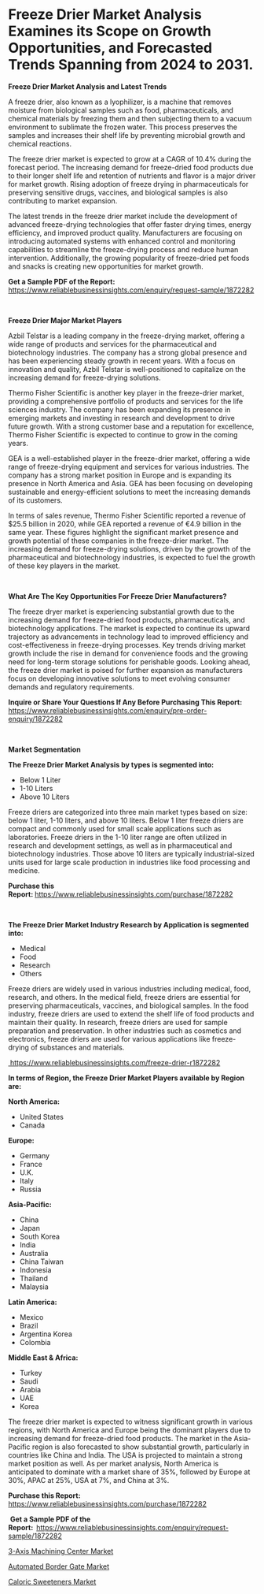 <p><h1>Freeze Drier Market Analysis Examines its Scope on Growth Opportunities, and Forecasted Trends Spanning from 2024 to 2031.</h1></p><p><strong>Freeze Drier Market Analysis and Latest Trends</strong></p>
<p><p>A freeze drier, also known as a lyophilizer, is a machine that removes moisture from biological samples such as food, pharmaceuticals, and chemical materials by freezing them and then subjecting them to a vacuum environment to sublimate the frozen water. This process preserves the samples and increases their shelf life by preventing microbial growth and chemical reactions.</p><p>The freeze drier market is expected to grow at a CAGR of 10.4% during the forecast period. The increasing demand for freeze-dried food products due to their longer shelf life and retention of nutrients and flavor is a major driver for market growth. Rising adoption of freeze drying in pharmaceuticals for preserving sensitive drugs, vaccines, and biological samples is also contributing to market expansion.</p><p>The latest trends in the freeze drier market include the development of advanced freeze-drying technologies that offer faster drying times, energy efficiency, and improved product quality. Manufacturers are focusing on introducing automated systems with enhanced control and monitoring capabilities to streamline the freeze-drying process and reduce human intervention. Additionally, the growing popularity of freeze-dried pet foods and snacks is creating new opportunities for market growth.</p></p>
<p><strong>Get a Sample PDF of the Report:&nbsp;</strong> <a href="https://www.reliablebusinessinsights.com/enquiry/request-sample/1872282">https://www.reliablebusinessinsights.com/enquiry/request-sample/1872282</a></p>
<p>&nbsp;</p>
<p><strong>Freeze Drier Major Market Players</strong></p>
<p><p>Azbil Telstar is a leading company in the freeze-drying market, offering a wide range of products and services for the pharmaceutical and biotechnology industries. The company has a strong global presence and has been experiencing steady growth in recent years. With a focus on innovation and quality, Azbil Telstar is well-positioned to capitalize on the increasing demand for freeze-drying solutions.</p><p>Thermo Fisher Scientific is another key player in the freeze-drier market, providing a comprehensive portfolio of products and services for the life sciences industry. The company has been expanding its presence in emerging markets and investing in research and development to drive future growth. With a strong customer base and a reputation for excellence, Thermo Fisher Scientific is expected to continue to grow in the coming years.</p><p>GEA is a well-established player in the freeze-drier market, offering a wide range of freeze-drying equipment and services for various industries. The company has a strong market position in Europe and is expanding its presence in North America and Asia. GEA has been focusing on developing sustainable and energy-efficient solutions to meet the increasing demands of its customers.</p><p>In terms of sales revenue, Thermo Fisher Scientific reported a revenue of $25.5 billion in 2020, while GEA reported a revenue of €4.9 billion in the same year. These figures highlight the significant market presence and growth potential of these companies in the freeze-drier market. The increasing demand for freeze-drying solutions, driven by the growth of the pharmaceutical and biotechnology industries, is expected to fuel the growth of these key players in the market.</p></p>
<p>&nbsp;</p>
<p><strong>What Are The Key Opportunities For Freeze Drier Manufacturers?</strong></p>
<p><p>The freeze dryer market is experiencing substantial growth due to the increasing demand for freeze-dried food products, pharmaceuticals, and biotechnology applications. The market is expected to continue its upward trajectory as advancements in technology lead to improved efficiency and cost-effectiveness in freeze-drying processes. Key trends driving market growth include the rise in demand for convenience foods and the growing need for long-term storage solutions for perishable goods. Looking ahead, the freeze drier market is poised for further expansion as manufacturers focus on developing innovative solutions to meet evolving consumer demands and regulatory requirements.</p></p>
<p><strong>Inquire or Share Your Questions If Any Before Purchasing This Report:</strong> <a href="https://www.reliablebusinessinsights.com/enquiry/pre-order-enquiry/1872282">https://www.reliablebusinessinsights.com/enquiry/pre-order-enquiry/1872282</a></p>
<p>&nbsp;</p>
<p><strong>Market Segmentation</strong></p>
<p><strong>The Freeze Drier Market Analysis by types is segmented into:</strong></p>
<p><ul><li>Below 1 Liter</li><li>1-10 Liters</li><li>Above 10 Liters</li></ul></p>
<p><p>Freeze driers are categorized into three main market types based on size: below 1 liter, 1-10 liters, and above 10 liters. Below 1 liter freeze driers are compact and commonly used for small scale applications such as laboratories. Freeze driers in the 1-10 liter range are often utilized in research and development settings, as well as in pharmaceutical and biotechnology industries. Those above 10 liters are typically industrial-sized units used for large scale production in industries like food processing and medicine.</p></p>
<p><strong>Purchase this Report:&nbsp;</strong><a href="https://www.reliablebusinessinsights.com/purchase/1872282">https://www.reliablebusinessinsights.com/purchase/1872282</a></p>
<p>&nbsp;</p>
<p><strong>The Freeze Drier Market Industry Research by Application is segmented into:</strong></p>
<p><ul><li>Medical</li><li>Food</li><li>Research</li><li>Others</li></ul></p>
<p><p>Freeze driers are widely used in various industries including medical, food, research, and others. In the medical field, freeze driers are essential for preserving pharmaceuticals, vaccines, and biological samples. In the food industry, freeze driers are used to extend the shelf life of food products and maintain their quality. In research, freeze driers are used for sample preparation and preservation. In other industries such as cosmetics and electronics, freeze driers are used for various applications like freeze-drying of substances and materials.</p></p>
<p><a href="https://www.reliablebusinessinsights.com/freeze-drier-r1872282">&nbsp;https://www.reliablebusinessinsights.com/freeze-drier-r1872282</a></p>
<p><strong>In terms of Region, the Freeze Drier Market Players available by Region are:</strong></p>
<p>
    <p> <strong> North America: </strong>
        <ul>
            <li>United States</li>
            <li>Canada</li>
        </ul>
        </p> 
    <p> <strong> Europe: </strong>
        <ul>
            <li>Germany</li>
            <li>France</li>
            <li>U.K.</li>
            <li>Italy</li>
            <li>Russia</li>
        </ul>
        </p> 
    <p> <strong> Asia-Pacific: </strong>
        <ul>
            <li>China</li>
            <li>Japan</li>
            <li>South Korea</li>
            <li>India</li>
            <li>Australia</li>
            <li>China Taiwan</li>
            <li>Indonesia</li>
            <li>Thailand</li>
            <li>Malaysia</li>
        </ul>
        </p> 
    <p> <strong> Latin America: </strong>
        <ul>
            <li>Mexico</li>
            <li>Brazil</li>
            <li>Argentina Korea</li>
            <li>Colombia</li>
        </ul>
        </p> 
    <p> <strong> Middle East & Africa: </strong>
        <ul>
            <li>Turkey</li>
            <li>Saudi</li>
            <li>Arabia</li>
            <li>UAE</li>
            <li>Korea</li>
        </ul>
    </p>
    </p>
<p><p>The freeze drier market is expected to witness significant growth in various regions, with North America and Europe being the dominant players due to increasing demand for freeze-dried food products. The market in the Asia-Pacific region is also forecasted to show substantial growth, particularly in countries like China and India. The USA is projected to maintain a strong market position as well. As per market analysis, North America is anticipated to dominate with a market share of 35%, followed by Europe at 30%, APAC at 25%, USA at 7%, and China at 3%.</p></p>
<p><strong>Purchase this Report: </strong><a href="https://www.reliablebusinessinsights.com/purchase/1872282">https://www.reliablebusinessinsights.com/purchase/1872282</a></p>
<p>&nbsp;<strong>Get a Sample PDF of the Report:&nbsp;&nbsp;</strong><a href="https://www.reliablebusinessinsights.com/enquiry/request-sample/1872282">https://www.reliablebusinessinsights.com/enquiry/request-sample/1872282</a></p>
<p><strong></strong></p>
<p><p><a href="https://view.publitas.com/reportprime-1/market-forecast-global-3-axis-machining-center-trends-and-impact-analysis-2024-2031-by-application-aerospace-automotive-light-industry-medical-and-by-type-vertical-horizontal/">3-Axis Machining Center Market</a></p><p><a href="https://view.publitas.com/reportprime-1/automated-border-gate-market-industry-trends-and-forecast-for-period-from-2024-to-2031/">Automated Border Gate Market</a></p><p><a href="https://github.com/ikahanika44/Market-Research-Report-List-1/blob/main/caloric-sweeteners-market.md">Caloric Sweeteners Market</a></p></p>